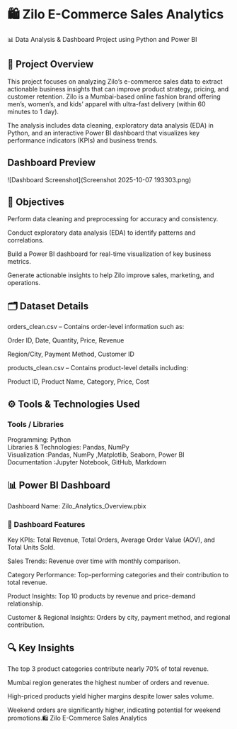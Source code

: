 # 🛍️ Zilo E-Commerce Sales Analytics
📊 Data Analysis & Dashboard Project using Python and Power BI
## 🧩 Project Overview

This project focuses on analyzing Zilo’s e-commerce sales data to extract actionable business insights that can improve product strategy, pricing, and customer retention.
Zilo is a Mumbai-based online fashion brand offering men’s, women’s, and kids’ apparel with ultra-fast delivery (within 60 minutes to 1 day).

The analysis includes data cleaning, exploratory data analysis (EDA) in Python, and an interactive Power BI dashboard that visualizes key performance indicators (KPIs) and business trends.

## Dashboard Preview
![Dashboard Screenshot](Screenshot 2025-10-07 193303.png)


## 🎯 Objectives

Perform data cleaning and preprocessing for accuracy and consistency.

Conduct exploratory data analysis (EDA) to identify patterns and correlations.

Build a Power BI dashboard for real-time visualization of key business metrics.

Generate actionable insights to help Zilo improve sales, marketing, and operations.

## 🗂️ Dataset Details

orders_clean.csv – Contains order-level information such as:

Order ID, Date, Quantity, Price, Revenue

Region/City, Payment Method, Customer ID

products_clean.csv – Contains product-level details including:

Product ID, Product Name, Category, Price, Cost


## ⚙️ Tools & Technologies Used
### 	Tools / Libraries
Programming:	Python<br>
Libraries & Technologies: Pandas, NumPy	<br>
Visualization :Pandas, NumPy	,Matplotlib, Seaborn, Power BI<br>
Documentation	:Jupyter Notebook, GitHub, Markdown<br>

## 📊 Power BI Dashboard

Dashboard Name: Zilo_Analytics_Overview.pbix

### 🔹 Dashboard Features

Key KPIs: Total Revenue, Total Orders, Average Order Value (AOV), and Total Units Sold.

Sales Trends: Revenue over time with monthly comparison.

Category Performance: Top-performing categories and their contribution to total revenue.

Product Insights: Top 10 products by revenue and price-demand relationship.

Customer & Regional Insights: Orders by city, payment method, and regional contribution.

## 🔍 Key Insights

The top 3 product categories contribute nearly 70% of total revenue.

Mumbai region generates the highest number of orders and revenue.

High-priced products yield higher margins despite lower sales volume.

Weekend orders are significantly higher, indicating potential for weekend promotions.🛍️ Zilo E-Commerce Sales Analytics
